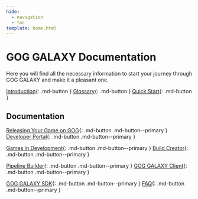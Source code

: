 ```yaml
---
hide:
  - navigation
  - toc
template: home.html
---
```


# GOG GALAXY Documentation

Here you will find all the necessary information to start your journey through GOG GALAXY and make it a pleasant one.

[Introduction](introduction.md){: .md-button }	[Glossary](glossary.md){: .md-button }	[Quick Start](quick-start.md){: .md-button }

## Documentation

[Releasing Your Game on GOG](release-flow.md){: .md-button .md-button--primary }	[Developer Portal](developer-portal.md){: .md-button .md-button--primary }

[Games in Development](games-in-development.md){: .md-button .md-button--primary }	[Build Creator](bc-quick-start.md){: .md-button .md-button--primary }

[Pipeline Builder](pb-quick-start.md){: .md-button .md-button--primary }	[GOG GALAXY Client](gc-client-overview.md){: .md-button .md-button--primary }

[GOG GALAXY SDK](sdk.md){: .md-button .md-button--primary }	[FAQ](faq.md){: .md-button .md-button--primary }